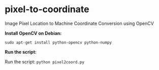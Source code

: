 # pixel-to-coordinate
Image Pixel Location to Machine Coordinate Conversion using OpenCV

__Install OpenCV on Debian:__
```
sudo apt-get install python-opencv python-numpy
```
__Run the script:__

Run the script: `python pixel2coord.py`
